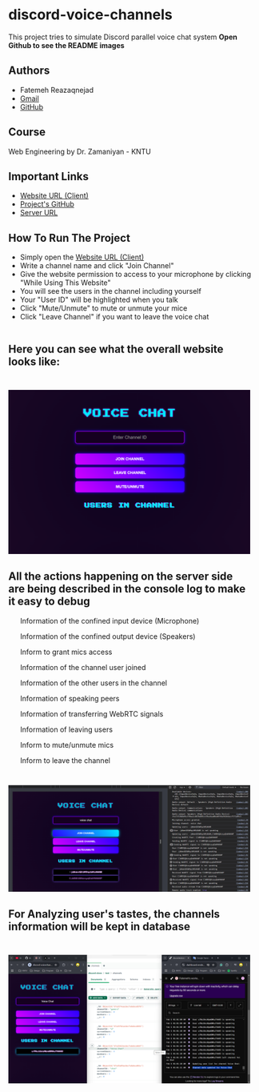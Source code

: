 # discord-voice-channels

This project tries to simulate Discord parallel voice chat system
**Open Github to see the README images**

## Authors
- Fatemeh Reazaqnejad
- [Gmail](razaqnejad@gmail.com)
- [GitHub](https://github.com/razaqnejad)

## Course
Web Engineering by Dr. Zamaniyan - KNTU

## Important Links
- [Website URL (Client)](https://discord-voicechannels.vercel.app/)
- [Project's GitHub](https://github.com/razaqnejad/discord-voice-channels)
- [Server URL ](https://discordvoicechannels.onrender.com)

## How To Run The Project
- Simply open the [Website URL (Client)](https://discord-voicechannels.vercel.app/)
- Write a channel name and click "Join Channel"
- Give the website permission to access to your microphone by clicking "While Using This Website"
- You will see the users in the channel including yourself
- Your "User ID" will be highlighted when you talk
- Click "Mute/Unmute" to mute or unmute your mice
- Click "Leave Channel" if you want to leave the voice chat

<div style="display: flex; align-items: flex-start;">
    <div style="margin-right: 20px;">
        <div>
            <h2> Here you can see what the overall website looks like:</h2>
            <br>
            <img src="screen-shots/Idle.png" width=100% style="margin-top: 10px;">
        </div>
        <div style="margin-top: 10px;">
            <h2>All the actions happening on the server side are being described in the console log to make it easy to debug</h2>
            <ul>Information of the confined input device (Microphone)</ul>
            <ul>Information of the confined output device (Speakers)</ul>
            <ul>Inform to grant mics access</ul>
            <ul>Information of the channel user joined</ul>
            <ul>Information of the other users in the channel</ul>
            <ul>Information of speaking peers</ul>
            <ul>Information of transferring WebRTC signals</ul>
            <ul>Information of leaving users</ul>
            <ul>Inform to mute/unmute mics</ul>
            <ul>Inform to leave the channel</ul>
            <br>
            <img src="screen-shots/join.png" width=100% style="margin-top: 10px;">
        </div>
        <div style="margin-top: 10px;">
            <h2>For Analyzing user's tastes, the channels information will be kept in database</h2>
            <br>
            <img src="screen-shots/Backend.png" width=100% style="margin-top: 10px;">
        </div>
    </div>
</div>

